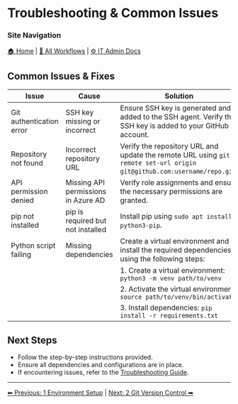 <!-- description: Documentation about Troubleshooting & Common Issues for Your Organization. -->

# Troubleshooting & Common Issues

### Site Navigation
[🏠 Home](../../README.md) | [📂 All Workflows](../../users/users.md) | [⚙ IT Admin Docs](../../it-admins/README.md)

## Common Issues & Fixes
| Issue | Cause | Solution |
|-------|--------|----------|
| Git authentication error | SSH key missing or incorrect | Ensure SSH key is generated and added to the SSH agent. Verify the SSH key is added to your GitHub account. |
| Repository not found | Incorrect repository URL | Verify the repository URL and update the remote URL using `git remote set-url origin git@github.com:username/repo.git`. |
| API permission denied | Missing API permissions in Azure AD | Verify role assignments and ensure the necessary permissions are granted. |
| pip not installed | pip is required but not installed | Install pip using `sudo apt install python3-pip`. |
| Python script failing | Missing dependencies | Create a virtual environment and install the required dependencies using the following steps: |
| | | 1. Create a virtual environment: `python3 -m venv path/to/venv` |
| | | 2. Activate the virtual environment: `source path/to/venv/bin/activate` |
| | | 3. Install dependencies: `pip install -r requirements.txt` |

## Next Steps
- Follow the step-by-step instructions provided.
- Ensure all dependencies and configurations are in place.
- If encountering issues, refer to the [Troubleshooting Guide](10-troubleshooting.md).

---

[⬅ Previous: 1 Environment Setup](1-environment-setup.md) | [Next: 2 Git Version Control ➡](2-git-version-control.md)